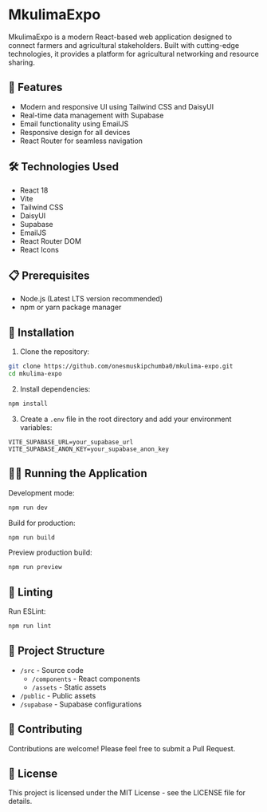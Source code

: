 # MkulimaExpo

MkulimaExpo is a modern React-based web application designed to connect farmers and agricultural stakeholders. Built with cutting-edge technologies, it provides a platform for agricultural networking and resource sharing.

## 🚀 Features

- Modern and responsive UI using Tailwind CSS and DaisyUI
- Real-time data management with Supabase
- Email functionality using EmailJS
- Responsive design for all devices
- React Router for seamless navigation

## 🛠️ Technologies Used

- React 18
- Vite
- Tailwind CSS
- DaisyUI
- Supabase
- EmailJS
- React Router DOM
- React Icons

## 📋 Prerequisites

- Node.js (Latest LTS version recommended)
- npm or yarn package manager

## 🔧 Installation

1. Clone the repository:
```bash
git clone https://github.com/onesmuskipchumba0/mkulima-expo.git
cd mkulima-expo
```

2. Install dependencies:
```bash
npm install
```

3. Create a `.env` file in the root directory and add your environment variables:
```env
VITE_SUPABASE_URL=your_supabase_url
VITE_SUPABASE_ANON_KEY=your_supabase_anon_key
```

## 🏃‍♂️ Running the Application

Development mode:
```bash
npm run dev
```

Build for production:
```bash
npm run build
```

Preview production build:
```bash
npm run preview
```

## 🧪 Linting

Run ESLint:
```bash
npm run lint
```

## 📁 Project Structure

- `/src` - Source code
  - `/components` - React components
  - `/assets` - Static assets
- `/public` - Public assets
- `/supabase` - Supabase configurations

## 🤝 Contributing

Contributions are welcome! Please feel free to submit a Pull Request.

## 📄 License

This project is licensed under the MIT License - see the LICENSE file for details.
